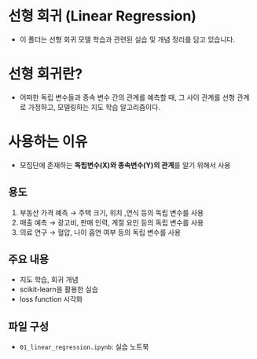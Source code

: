 # 선형 회귀 (Linear Regression)
- 이 폴더는 선형 회귀 모델 학습과 관련된 실습 및 개념 정리를 담고 있습니다.

# 선형 회귀란?
- 어떠한 독립 변수들과 종속 변수 간의 관계를 예측할 때, 그 사이 관계를 선형 관계로 가정하고, 모델링하는 지도 학습 알고리즘이다.

# 사용하는 이유
- 모집단에 존재하는 **독립변수(X)와 종속변수(Y)의 관계**를 알기 위해서 사용

## 용도
1) 부동산 가격 예측 → 주택 크기, 위치 ,연식 등의 독립 변수를 사용 
2) 매출 예측 → 광고비, 판매 인력, 계절 요인 등의 독립 변수를 사용
3) 의료 연구 → 혈압, 나이 흡연 여부 등의 독립 변수를 사용

## 주요 내용
- 지도 학습, 회귀 개념
- scikit-learn을 활용한 실습
- loss function 시각화

## 파일 구성
- `01_linear_regression.ipynb`: 실습 노트북
